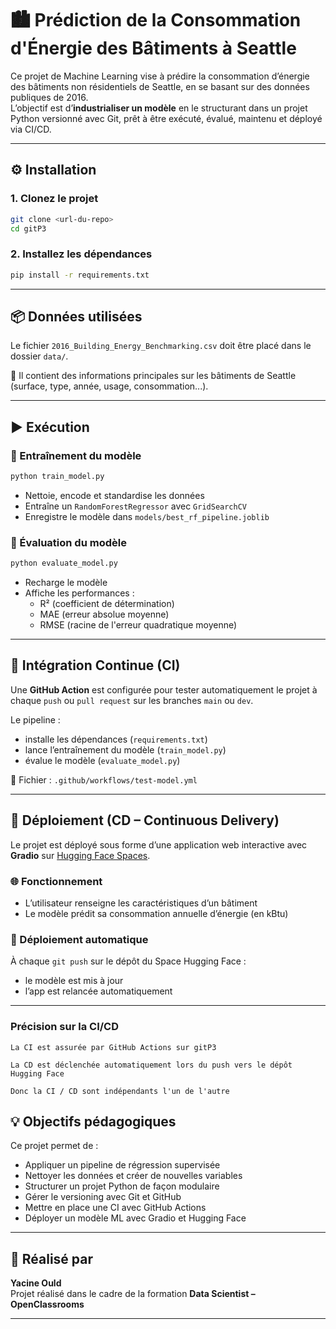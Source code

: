 # 🏙️ Prédiction de la Consommation d'Énergie des Bâtiments à Seattle

Ce projet de Machine Learning vise à prédire la consommation d’énergie des bâtiments non résidentiels de Seattle, en se basant sur des données publiques de 2016.  
L’objectif est d’**industrialiser un modèle** en le structurant dans un projet Python versionné avec Git, prêt à être exécuté, évalué, maintenu et déployé via CI/CD.

---

## ⚙️ Installation

### 1. Clonez le projet

```bash
git clone <url-du-repo>
cd gitP3
```

### 2. Installez les dépendances

```bash
pip install -r requirements.txt
```

---

## 📦 Données utilisées

Le fichier `2016_Building_Energy_Benchmarking.csv` doit être placé dans le dossier `data/`.

🔗 Il contient des informations principales sur les bâtiments de Seattle (surface, type, année, usage, consommation...).

---


## ▶️ Exécution

### 🔹 Entraînement du modèle

```bash
python train_model.py
```

- Nettoie, encode et standardise les données
- Entraîne un `RandomForestRegressor` avec `GridSearchCV`
- Enregistre le modèle dans `models/best_rf_pipeline.joblib`

### 🔹 Évaluation du modèle

```bash
python evaluate_model.py
```

- Recharge le modèle
- Affiche les performances :
  - R² (coefficient de détermination)
  - MAE (erreur absolue moyenne)
  - RMSE (racine de l'erreur quadratique moyenne)

---

## 🔁 Intégration Continue (CI)

Une **GitHub Action** est configurée pour tester automatiquement le projet à chaque `push` ou `pull request` sur les branches `main` ou `dev`.

Le pipeline :

- installe les dépendances (`requirements.txt`)
- lance l’entraînement du modèle (`train_model.py`)
- évalue le modèle (`evaluate_model.py`)

📄 Fichier : `.github/workflows/test-model.yml`

---

## 🚀 Déploiement (CD – Continuous Delivery)

Le projet est déployé sous forme d’une application web interactive avec **Gradio** sur [Hugging Face Spaces](https://huggingface.co/spaces/yacineould/P3_ML_deployment).

### 🌐 Fonctionnement

- L’utilisateur renseigne les caractéristiques d’un bâtiment
- Le modèle prédit sa consommation annuelle d’énergie (en kBtu)

### 🔄 Déploiement automatique

À chaque `git push` sur le dépôt du Space Hugging Face :

- le modèle est mis à jour
- l’app est relancée automatiquement

---
### Précision sur la CI/CD

    La CI est assurée par GitHub Actions sur gitP3

    La CD est déclenchée automatiquement lors du push vers le dépôt Hugging Face

    Donc la CI / CD sont indépendants l'un de l'autre

## 💡 Objectifs pédagogiques

Ce projet permet de :

- Appliquer un pipeline de régression supervisée
- Nettoyer les données et créer de nouvelles variables
- Structurer un projet Python de façon modulaire
- Gérer le versioning avec Git et GitHub
- Mettre en place une CI avec GitHub Actions
- Déployer un modèle ML avec Gradio et Hugging Face

---

## 👤 Réalisé par

**Yacine Ould**  
Projet réalisé dans le cadre de la formation **Data Scientist – OpenClassrooms**

---
